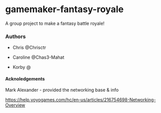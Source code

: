 # gamemaker-fantasy-royale

A group project to make a fantasy battle royale!

### Authors
 * Chris @Chrisctr

 * Caroline @Chas3-Mahat

 * Korby @

#### Acknoledgements
Mark Alexander - provided the networking base & info

https://help.yoyogames.com/hc/en-us/articles/216754698-Networking-Overview